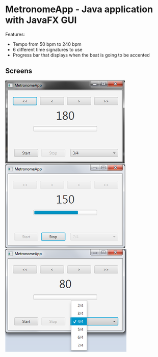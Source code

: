 # MetronomeApp - Java application with JavaFX GUI

Features:
* Tempo from 50 bpm to 240 bpm
* 6 different time signatures to use
* Progress bar that displays when the beat is going to be accented

## Screens 
![Screen1](https://github.com/Echelon133/MetronomeApp/blob/master/screens/MetronomeApp1.png)
![Screen2](https://github.com/Echelon133/MetronomeApp/blob/master/screens/MetronomeApp2.png)
![Screen3](https://github.com/Echelon133/MetronomeApp/blob/master/screens/MetronomeApp3.png)
